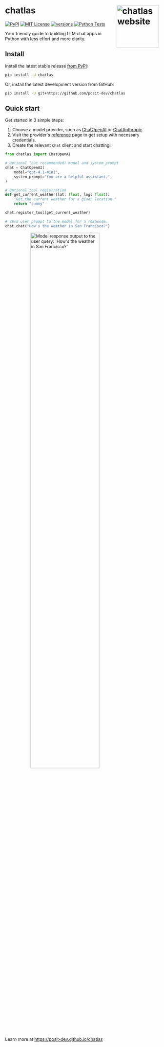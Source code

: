 # chatlas <a href="https://posit-dev.github.io/chatlas"><img src="https://posit-dev.github.io/chatlas/logos/hex/logo.png" align="right" height="138" alt="chatlas website" /></a>

<p>
<!-- badges start -->
<a href="https://pypi.org/project/chatlas/"><img alt="PyPI" src="https://img.shields.io/pypi/v/chatlas?logo=python&logoColor=white&color=orange"></a>
<a href="https://choosealicense.com/licenses/mit/"><img src="https://img.shields.io/badge/License-MIT-blue.svg" alt="MIT License"></a>
<a href="https://pypi.org/project/chatlas"><img src="https://img.shields.io/pypi/pyversions/chatlas.svg" alt="versions"></a>
<a href="https://github.com/posit-dev/chatlas"><img src="https://github.com/posit-dev/chatlas/actions/workflows/test.yml/badge.svg?branch=main" alt="Python Tests"></a>
<!-- badges end -->
</p>

Your friendly guide to building LLM chat apps in Python with less effort and more clarity.

## Install

Install the latest stable release [from PyPI](https://pypi.org/project/chatlas/):

```bash
pip install -U chatlas
```

Or, install the latest development version from GitHub:

```bash
pip install -U git+https://github.com/posit-dev/chatlas
```

## Quick start

Get started in 3 simple steps:

1. Choose a model provider, such as [ChatOpenAI](https://posit-dev.github.io/chatlas/reference/ChatOpenAI.html) or [ChatAnthropic](https://posit-dev.github.io/chatlas/reference/ChatAnthropic.html).
2. Visit the provider's [reference](https://posit-dev.github.io/chatlas/reference) page to get setup with necessary credentials.
3. Create the relevant `Chat` client and start chatting!

```python
from chatlas import ChatOpenAI

# Optional (but recommended) model and system_prompt
chat = ChatOpenAI(
    model="gpt-4.1-mini",
    system_prompt="You are a helpful assistant.",
)

# Optional tool registration
def get_current_weather(lat: float, lng: float):
    "Get the current weather for a given location."
    return "sunny"

chat.register_tool(get_current_weather)

# Send user prompt to the model for a response.
chat.chat("How's the weather in San Francisco?")
```


<img src="https://posit-dev.github.io/chatlas/images/chatlas-hello.png" alt="Model response output to the user query: 'How's the weather in San Francisco?'" width="67%" style="display: block; margin-left: auto; margin-right: auto">


Learn more at <https://posit-dev.github.io/chatlas>